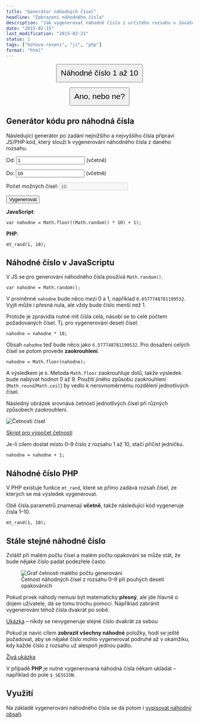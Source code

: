 ```yaml
---
title: "Generátor náhodných čísel"
headline: "Zobrazení náhodného čísla"
description: "Jak vygenerovat náhodné číslo z určitého rozsahu v JavaScriptu a PHP."
date: "2015-02-15"
last_modification: "2015-02-21"
status: 1
tags: ["hotova-reseni", "js", "php"]
format: "html"
---
```


<div class="live">
  <style>
    .nahodne button {
      min-width: 4em;
      padding: .5em;
      font-size: 150%;
      margin: auto;
      display: block;
    }
  </style>
  <p class="nahodne">
    <button onclick="
    this.innerHTML = Math.floor((Math.random() * 10) + 1)
    ">
      Náhodné číslo 1 až 10
    </button>  
  </p>
  <p class="nahodne">
    <button onclick="
    this.innerHTML = Math.floor((Math.random() * 2)) ? 'Ano' : 'Ne'
    ">
      Ano, nebo ne?
    </button>  
  </p>
</div>

<h2 id="generator">Generátor kódu pro náhodná čísla</h2>

<p>Následující generátor po zadání nejnižšího a nejvyššího čísla připraví JS/PHP kód, který slouží k vygenerování náhodného čísla z daného rozsahu.</p>

<div class="live no-source">
<form oninput="prepocitat(this)" onsubmit="prepocitat(this); return false">
  <p><label>Od: <input type="number" name="od" value="1"></label> (včetně)</p>
  <p><label>Do: <input type="number" name="do" value="10"></label> (včetně)</p>
  <p><label>Počet možných čísel: <input type="number" name="kolik" value="10" disabled></label></p>
  <button>Vygenerovat</button><span id="priklad"></span>  
  
  <p><b>JavaScript</b>:</p>
  <pre><code>var nahodne = Math.floor((Math.random() * <span id="kolik">10</span>) + <span id="od">1</span>);</code></pre>
  
  <p><b>PHP</b>:</p>
  <pre><code>mt_rand(<span id="od-php">1</span>, <span id="do-php">10</span>);</code></pre>  
</form>
</div>




<h2 id="js">Náhodné číslo v JavaScriptu</h2>

<p>V JS se pro generování náhodného čísla používá <code>Math.random()</code>.</p>

<pre><code>var nahodne = Math.random();</code></pre>



<p>V proměnné <code>nahodne</code> bude něco mezi 0 a 1, například <code>0.6577748781199532</code>. Vyjít může i přesná nula, ale vždy bude číslo menší než 1.</p>

<p>Protože je zpravidla nutné mít čísla celá, násobí se to celé počtem požadovaných čísel. Tj. pro vygenerování deseti čísel:</p>

<pre><code>nahodne = nahodne * 10;</code></pre>




<p>Obsah <code>nahodne</code> teď bude něco jako <code>6.577748781199532</code>. Pro dosažení celých čísel se potom provede <b>zaokrouhlení</b>.</p>

<pre><code>nahodne = Math.floor(nahodne);</code></pre>


<p>A výsledkem je <code>6</code>. Metoda <code>Math.floor</code> zaokrouhluje dolů, takže výsledek bude nabývat hodnot 0 až 9. Použití jiného způsobu zaokrouhlení (<code>Math.round</code>/<code>Math.ceil</code>) by vedlo k nerovnoměrnému rozdělení jednotlivých čísel.</p>

<p>Následný obrázek srovnává četnosti jednotlivých čísel při různých způsobech zaokrouhlení.</p>

<p><img src="/files/nahodne-cislo/cetnost.png" alt="Četnosti čísel" class="border"></p>















<p><a href="https://kod.djpw.cz/etkb">Skript pro výpočet četnosti</a></p>

<p>Je-li cílem dostat místo 0–9 číslo z rozsahu 1 až 10, stačí přičíst jedničku.</p>

<pre><code>nahodne = nahodne + 1;</code></pre>



<h2 id="php">Náhodné číslo PHP</h2>

<p>V PHP existuje funkce <code>mt_rand</code>, které se přímo zadává rozsah čísel, ze kterých se má výsledek vygenerovat.</p>

<p>Obě čísla parametrů znamenají <b>včetně</b>, takže následující kód vygeneruje čísla 1–10.</p>

<pre><code>mt_rand(1, 10);</code></pre>




<h2 id="stejne">Stále stejné náhodné číslo</h2>

<p>Zvlášť při malém počtu čísel a malém počtu opakování se může stát, že bude nějaké číslo padat podezřele často.</p>

<figure>
  <img src="/files/nahodne-cislo/cetnost-10.png" alt="Graf četnosti malého počtu generování" class="border">
  <figcaption>Četnost náhodných čísel z rozsahu 0–9 při pouhých deseti opakováních</figcaption>
</figure>







<p>Pokud prvek náhody nemusí být matematicky <b>přesný</b>, ale jde hlavně o dojem uživatele, dá se tomu trochu pomoci. Například zabránit vygenerování téhož čísla dvakrát po sobě.</p>

<p><a href="https://kod.djpw.cz/otkb">Ukázka</a> – nikdy se nevygeneruje stejné číslo dvakrát za sebou</p>

<p>Pokud je navíc cílem <b>zobrazit všechny náhodné</b> položky, hodí se ještě požadovat, aby se nějaké číslo mohlo vygenerovat podruhé až v okamžiku, kdy každé číslo z rozsahu už alespoň jednou padlo.</p>

<p><a href="https://kod.djpw.cz/stkb">Živá ukázka</a></p>

<p>V případě <b>PHP</b> je nutné vygenerovaná náhodná čísla někam ukládat – například do pole <code>$_SESSION</code>.</p>




<h2 id="vyuziti">Využití</h2>

<p>Na základě vygenerování náhodného čísla se dá potom i <a href="/random">vypisovat náhodný obsah</a>.</p>


<script>
  var priklad = document.getElementById("priklad");
  var kolik = document.getElementById("kolik");
  var od = document.getElementById("od");
  var odPhp = document.getElementById("od-php");
  var doPhp = document.getElementById("do-php");
  function prepocitat(form) {
    form.kolik.value = form.do.value - form.od.value + 1;
    // JS
    kolik.innerHTML = form.kolik.value;
    od.innerHTML = form.od.value;
    
    // PHP
    odPhp.innerHTML = form.od.value;
    doPhp.innerHTML = form.do.value;
    
    priklad.innerHTML = Math.floor((Math.random() * parseFloat(form.kolik.value)) + parseFloat(form.od.value));
  }
</script>

<style>
  #priklad {
    margin-left: 1em;
  }
</style>